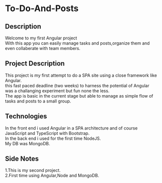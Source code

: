 # To-Do-And-Posts
## Description  
Welcome to my first Angular project  
With this app you can easily manage tasks and posts,organize them and even collaberate with team members.

## Project Description
This project is my first attempt to do a SPA site using a close framework like Angular.  
this fast paced deadline (two weeks) to harness the potential of Angular was a 
challanging experiment but fun none the less.  
The app is basic in the current stage but able to manage as simple flow of tasks and posts to a small group.  

## Technologies
In the front end i used Angular in a SPA architecture and of course JavaScript and TypeScript with Bootstrap.  
In the back end i used for the first time NodeJS.  
My DB was MongoDB.

## Side Notes
1.This is my second project.  
2.First time using Angular,Node and MongoDB.

